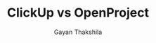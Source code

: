 ---
is_programmatic_layout_6: true
draft: false
title: "ClickUp vs OpenProject"
snippet: "ClickUp vs OpenProject"
image:
  src: /images/pseo/clickup-vs-open-project.png
  alt: "project management, productivity, team collaboration, open-source"
publishDate: 2024-11-26
category: ""
author: "Gayan Thakshila"
tags:
  - "Project-Management"
  - "Open-Source"
  - "Team"
  - "Productivity"
tools:
  ClickUp:
    sub_title: "The All-in-One Work Hub"
    main_content: "ClickUp markets itself as a one-stop shop for productivity, offering a wide range of customizable features. It’s ideal for teams with complex workflows who want a tool that adapts to their specific needs. While its versatility is a strong point, the sheer number of options can feel overwhelming for new users or smaller teams looking for simplicity."
    features: ["Multiple view options: List, Gantt chart, Mindmap, and Kanban.","Automation tools to save time on repetitive tasks.","Deep customization for workflows, task statuses, and dashboards.","Advanced reporting and time-tracking functionalities."]
    analytics_rate: "⭐⭐⭐⭐"
    analytics_review: "Robust and versatile"
    customization_rate: "⭐⭐⭐⭐⭐"
    customization_review: "Highly customizable"
    collaboration_features_rate: "⭐⭐⭐⭐⭐"
    collaboration_features_review: "Advanced integrations"
    self_hosted: true
    open_source: false
    pricing: "Free & Paid plans"
  OpenProject:
    sub_title: "Powerful Open-Source Project Management"
    main_content: "OpenProject is a robust open-source project management tool designed for teams that require comprehensive project planning and tracking capabilities. It excels in managing complex projects and offers features that support agile methodologies. While it is powerful and highly customizable, some users may find its interface less intuitive compared to more modern tools."
    features: ["Gantt charts for project planning and scheduling.","Agile boards for managing sprints and backlogs.","Time tracking and cost reporting functionalities.","Collaboration tools including forums and document management."]
    analytics_rate: "⭐⭐⭐⭐"
    analytics_review: "Feature-rich but complex"
    customization_rate: "⭐⭐⭐⭐"
    customization_review: "Good customization options"
    collaboration_features_rate: "⭐⭐⭐⭐"
    collaboration_features_review: "Solid collaboration tools"
    self_hosted: true
    open_source: true
    pricing: "Free for community edition; Paid plans for enterprise features"
description: Discover the best project management tools for your business. Compare ClickUp and OpenProject to find the perfect fit for your team's needs.
related: [asana-vs-clickup]
---